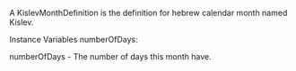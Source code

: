 A KislevMonthDefinition is the definition for hebrew calendar month named Kislev.

Instance Variables
	numberOfDays:		<Number>

numberOfDays
	- The number of days this month have.
